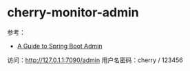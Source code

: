 # cherry-monitor-admin
参考：
- [A Guide to Spring Boot Admin](https://www.baeldung.com/spring-boot-admin)

访问：http://127.0.1.1:7090/admin
用户名密码：cherry / 123456

